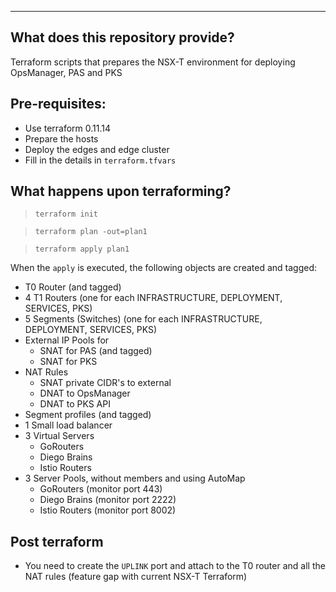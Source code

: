 ---
## What does this repository provide?
Terraform scripts that prepares the NSX-T environment for deploying OpsManager, PAS and PKS

## Pre-requisites:
* Use terraform 0.11.14
* Prepare the hosts
* Deploy the edges and edge cluster
* Fill in the details in `terraform.tfvars`

## What happens upon terraforming?

> `terraform init`

> `terraform plan -out=plan1`

> `terraform apply plan1`

When the `apply` is executed, the following objects are created and tagged:

- T0 Router (and tagged)
- 4 T1 Routers (one for each INFRASTRUCTURE, DEPLOYMENT, SERVICES, PKS)
- 5 Segments (Switches) (one for each INFRASTRUCTURE, DEPLOYMENT, SERVICES, PKS)
- External IP Pools for
  - SNAT for PAS (and tagged)
  - SNAT for PKS
- NAT Rules
  - SNAT private CIDR's to external
  - DNAT to OpsManager
  - DNAT to PKS API
- Segment profiles (and tagged)
- 1 Small load balancer
- 3 Virtual Servers
  - GoRouters
  - Diego Brains
  - Istio Routers
- 3 Server Pools, without members and using AutoMap
  - GoRouters (monitor port 443)
  - Diego Brains (monitor port 2222)
  - Istio Routers (monitor port 8002)

## Post terraform
* You need to create the `UPLINK` port and attach to the T0 router and all the NAT rules (feature gap with current NSX-T Terraform)

